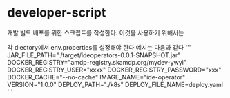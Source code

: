# developer-script
개발 빌드 배포를 위한 스크립트를 작성한다. 
이것을 사용하기 위해서는 

각 diectory에서 env.properties를 설정해야 한다
예시는 다음과 같다
'''
JAR_FILE_PATH="./target/ideoperators-0.0.1-SNAPSHOT.jar"
DOCKER_REGISTRY="amdp-registry.skamdp.org/mydev-ywyi"
DOCKER_REGISTRY_USER="xxxx"
DOCKER_REGISTRY_PASSWORD="xxx"
DOCKER_CACHE="--no-cache"
IMAGE_NAME="ide-operator"
VERSION="1.0.0"
DEPLOY_PATH="./k8s"
DEPLOY_FILE_NAME=deploy.yaml
'''


